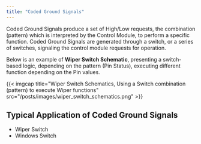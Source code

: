 ```yaml
---
title: "Coded Ground Signals"
---
```


Coded Ground Signals produce a set of High/Low requests, the combination (pattern) which is interpreted by the Control Module, to perform a specific function. Coded Ground Signals are generated through a switch, or a series of switches, signaling the control module requests for operation.

Below is an example of **Wiper Switch Schematic**, presenting a switch-based logic, depending on the pattern (Pin Status), executing different function depending on the Pin values.

{{< imgcap title="Wiper Switch Schematics, Using a Switch combination (pattern) to execute Wiper functions" src="/posts/images/wiper_switch_schematics.png" >}}

## Typical Application of Coded Ground Signals
* Wiper Switch
* Windows Switch